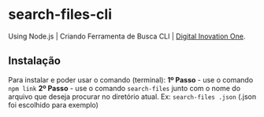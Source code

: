 # search-files-cli
Using Node.js | Criando Ferramenta de Busca CLI | [Digital Inovation One](https://digitalinnovation.one).

## Instalação
Para instalar e poder usar o comando (terminal):
**1º Passo** - use o comando `npm link`
**2º Passo** - use o comando `search-files` junto com o nome do arquivo que deseja procurar no diretório atual. Ex: `search-files .json` (.json foi escolhido para exemplo)
